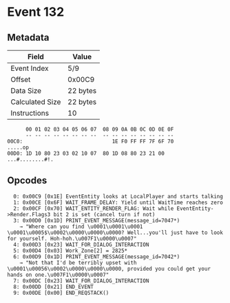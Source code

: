 # Event 132

## Metadata

| Field           | Value    |
|-----------------|----------|
| Event Index     | 5/9      |
| Offset          | 0x00C9   |
| Data Size       | 22 bytes |
| Calculated Size | 22 bytes |
| Instructions    | 10       |

```
      00 01 02 03 04 05 06 07  08 09 0A 0B 0C 0D 0E 0F
      -- -- -- -- -- -- -- --  -- -- -- -- -- -- -- --
00C0:                             1E F0 FF FF 7F 6F 70           .....op
00D0: 1D 10 80 23 03 02 10 07  80 1D 08 80 23 21 00     ...#........#!. 
```

## Opcodes

```
  0: 0x00C9 [0x1E] EventEntity looks at LocalPlayer and starts talking
  1: 0x00CE [0x6F] WAIT_FRAME_DELAY: Yield until WaitTime reaches zero
  2: 0x00CF [0x70] WAIT_ENTITY_RENDER_FLAG: Wait while EventEntity->Render.Flags3 bit 2 is set (cancel turn if not)
  3: 0x00D0 [0x1D] PRINT_EVENT_MESSAGE(message_id=7047*)
    → "Where can you find \u0001\u0001\u0001 \u0001\u0005$\u0002\u0000\u0000\u0000? Well...you'll just have to look for yourself. Hoh-hoh.\u007F1\u0000\u0007"
  4: 0x00D3 [0x23] WAIT_FOR_DIALOG_INTERACTION
  5: 0x00D4 [0x03] Work_Zone[2] = 2825*
  6: 0x00D9 [0x1D] PRINT_EVENT_MESSAGE(message_id=7042*)
    → "Not that I'd be terribly upset with \u0001\u00056\u0002\u0000\u0000\u0000, provided you could get your hands on one.\u007F1\u0000\u0007"
  7: 0x00DC [0x23] WAIT_FOR_DIALOG_INTERACTION
  8: 0x00DD [0x21] END_EVENT
  9: 0x00DE [0x00] END_REQSTACK()
```
